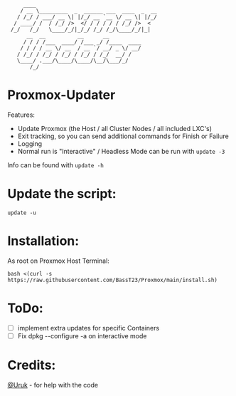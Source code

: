 ```
     ____
    / __ \_________  _  ______ ___  ____  _  __
   / /_/ / ___/ __ \| |/_/ __ `__ \/ __ \| |/_/
  / ____/ /  / /_/ />  </ / / / / / /_/ />  <
 /_/   /_/   \____/_/|_/_/ /_/ /_/\____/_/|_|
      __  __          __      __
     / / / /___  ____/ /___ _/ /____  ____
    / / / / __ \/ __  / __ `/ __/ _ \/ __/
   / /_/ / /_/ / /_/ / /_/ / /_/  __/ /
   \____/ .___/\____/\____/\__/\___/_/
       /_/
```


Proxmox-Updater
===============

Features:
- Update Proxmox (the Host / all Cluster Nodes / all included LXC's)
- Exit tracking, so you can send additional commands for Finish or Failure
- Logging
- Normal run is "Interactive" / Headless Mode can be run with `update -3`

Info can be found with `update -h`


**Update the script:**
======================
`update -u`


**Installation:**
=================
As root on Proxmox Host Terminal:
```
bash <(curl -s https://raw.githubusercontent.com/BassT23/Proxmox/main/install.sh)
```

ToDo:
=====
- [ ] implement extra updates for specific Containers
- [ ] Fix dpkg --configure -a on interactive mode

Credits:
========
[@Uruk](https://github.com/Uruknara) - for help with the code
